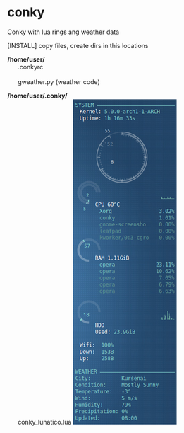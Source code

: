 # conky
Conky with lua rings ang weather data

[INSTALL] copy files, create dirs in this locations

<b>/home/user/</b>
	<br> &nbsp;&nbsp;&nbsp;&nbsp;&nbsp; .conkyrc	
	<br> &nbsp;&nbsp;&nbsp;&nbsp;&nbsp; gweather.py	(weather code)

<b>/home/user/.conky/</b>
	<br> &nbsp;&nbsp;&nbsp;&nbsp;&nbsp; conky_lunatico.lua
<img src="https://github.com/abrius/conky/blob/master/conkygweather.png?raw=true">
